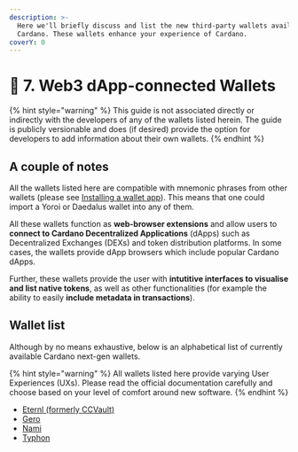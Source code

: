 ```yaml
---
description: >-
  Here we'll briefly discuss and list the new third-party wallets available on
  Cardano. These wallets enhance your experience of Cardano.
coverY: 0
---
```


# 🔌 7. Web3 dApp-connected Wallets

{% hint style="warning" %}
This guide is not associated directly or indirectly with the developers of any of the wallets listed herein. The guide is publicly versionable and does (if desired) provide the option for developers to add information about their own wallets.&#x20;
{% endhint %}

## A couple of notes

All the wallets listed here are compatible with mnemonic phrases from other wallets (please see [Installing a wallet app](installing-a-wallet-app/)). This means that one could import a Yoroi or Daedalus wallet into any of them.&#x20;

All these wallets function as **web-browser extensions** and allow users to **connect to Cardano Decentralized Applications** (dApps) such as Decentralized Exchanges (DEXs) and token distribution platforms. In some cases, the wallets provide dApp browsers which include popular Cardano dApps.&#x20;

Further, these wallets provide the user with **intutitive interfaces to visualise and list native tokens**, as well as other functionalities (for example the ability to easily **include metadata in transactions**).  &#x20;

## Wallet list

Although by no means exhaustive, below is an alphabetical list of currently available Cardano next-gen wallets.&#x20;

{% hint style="warning" %}
All wallets listed here provide varying User Experiences (UXs). Please read the official documentation carefully and choose based on your level of comfort around new software.
{% endhint %}

* [Eternl (formerly CCVault)](https://eternl.io/app/mainnet/welcome)
* [Gero](https://gerowallet.io/)&#x20;
* [Nami](https://namiwallet.io/)
* [Typhon](https://typhonwallet.io/#/)&#x20;
